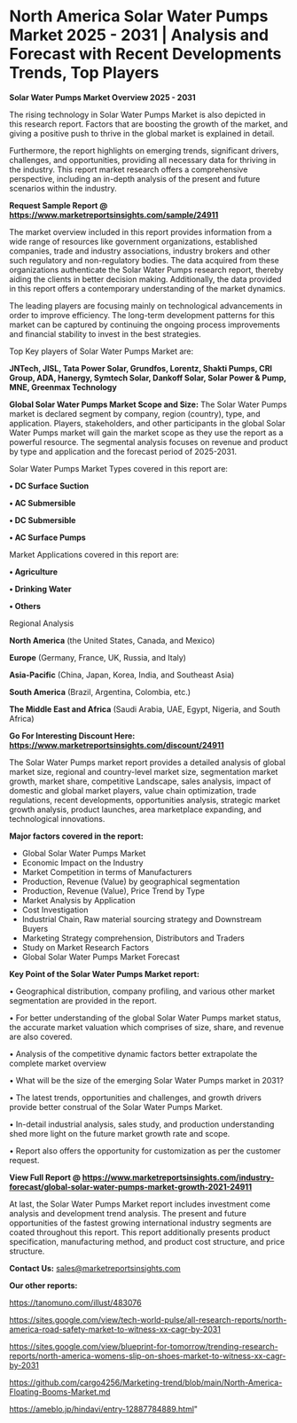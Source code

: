 # North America Solar Water Pumps Market 2025 - 2031 | Analysis and Forecast with Recent Developments Trends, Top Players

<Strong> Solar Water Pumps Market Overview 2025 - 2031</strong>

The rising technology in Solar Water Pumps Market is also depicted in this research report. Factors that are boosting the growth of the market, and giving a positive push to thrive in the global market is explained in detail.

Furthermore, the report highlights on emerging trends, significant drivers, challenges, and opportunities, providing all necessary data for thriving in the industry. This report market research offers a comprehensive perspective, including an in-depth analysis of the present and future scenarios within the industry.

<strong>Request Sample Report @ <a href=https://www.marketreportsinsights.com/sample/24911>https://www.marketreportsinsights.com/sample/24911</a></strong>

The market overview included in this report provides information from a wide range of resources like government organizations, established companies, trade and industry associations, industry brokers and other such regulatory and non-regulatory bodies. The data acquired from these organizations authenticate the Solar Water Pumps research report, thereby aiding the clients in better decision making. Additionally, the data provided in this report offers a contemporary understanding of the market dynamics.

The leading players are focusing mainly on technological advancements in order to improve efficiency. The long-term development patterns for this market can be captured by continuing the ongoing process improvements and financial stability to invest in the best strategies.

Top Key players of Solar Water Pumps Market are:

<strong>JNTech, JISL, Tata Power Solar, Grundfos, Lorentz, Shakti Pumps, CRI Group, ADA, Hanergy, Symtech Solar, Dankoff Solar, Solar Power & Pump, MNE, Greenmax Technology</strong>

<strong><b>Global Solar Water Pumps Market Scope and Size:</b></strong>
The Solar Water Pumps market is declared segment by company, region (country), type, and application. Players, stakeholders, and other participants in the global Solar Water Pumps market will gain the market scope as they use the report as a powerful resource. The segmental analysis focuses on revenue and product by type and application and the forecast period of 2025-2031.

Solar Water Pumps Market Types covered in this report are:

<strong>• DC Surface Suction

• AC Submersible

• DC Submersible

• AC Surface Pumps</strong>

Market Applications covered in this report are:

<strong>• Agriculture

• Drinking Water

• Others</strong> 

Regional Analysis

<strong>North America</strong> (the United States, Canada, and Mexico)

<strong>Europe</strong> (Germany, France, UK, Russia, and Italy)

<strong>Asia-Pacific</strong> (China, Japan, Korea, India, and Southeast Asia)

<strong>South America</strong> (Brazil, Argentina, Colombia, etc.)

<strong>The Middle East and Africa</strong> (Saudi Arabia, UAE, Egypt, Nigeria, and South Africa)

<strong>Go For Interesting Discount Here: <a href=https://www.marketreportsinsights.com/discount/24911>https://www.marketreportsinsights.com/discount/24911</a></strong>

The Solar Water Pumps market report provides a detailed analysis of global market size, regional and country-level market size, segmentation market growth, market share, competitive Landscape, sales analysis, impact of domestic and global market players, value chain optimization, trade regulations, recent developments, opportunities analysis, strategic market growth analysis, product launches, area marketplace expanding, and technological innovations.

<strong><b>Major factors covered in the report:</b></strong>
<ul>
  <li>Global Solar Water Pumps Market </li>
  <li>Economic Impact on the Industry</li>
  <li>Market Competition in terms of Manufacturers</li>
  <li>Production, Revenue (Value) by geographical segmentation</li>
  <li>Production, Revenue (Value), Price Trend by Type</li>
  <li>Market Analysis by Application</li>
  <li>Cost Investigation</li>
  <li>Industrial Chain, Raw material sourcing strategy and Downstream Buyers</li>
  <li>Marketing Strategy comprehension, Distributors and Traders</li>
  <li>Study on Market Research Factors</li>
  <li>Global Solar Water Pumps Market Forecast</li>
</ul>

<strong><b>Key Point of the Solar Water Pumps Market report:</b></strong>

• Geographical distribution, company profiling, and various other market segmentation are provided in the report.

• For better understanding of the global Solar Water Pumps market status, the accurate market valuation which comprises of size, share, and revenue are also covered.

• Analysis of the competitive dynamic factors better extrapolate the complete market overview

• What will be the size of the emerging Solar Water Pumps market in 2031?

• The latest trends, opportunities and challenges, and growth drivers provide better construal of the Solar Water Pumps Market.

• In-detail industrial analysis, sales study, and production understanding shed more light on the future market growth rate and scope.

• Report also offers the opportunity for customization as per the customer request.

<strong><b>View Full Report @ <a href=https://www.marketreportsinsights.com/industry-forecast/global-solar-water-pumps-market-growth-2021-24911>https://www.marketreportsinsights.com/industry-forecast/global-solar-water-pumps-market-growth-2021-24911</a></b></strong>


At last, the Solar Water Pumps Market report includes investment come analysis and development trend analysis. The present and future opportunities of the fastest growing international industry segments are coated throughout this report. This report additionally presents product specification, manufacturing method, and product cost structure, and price structure.

<strong>Contact Us:</strong>
sales@marketreportsinsights.com

<strong>Our other reports:</strong>

<a href=https://tanomuno.com/illust/483076>https://tanomuno.com/illust/483076</a>

<a href=https://sites.google.com/view/tech-world-pulse/all-research-reports/north-america-road-safety-market-to-witness-xx-cagr-by-2031>https://sites.google.com/view/tech-world-pulse/all-research-reports/north-america-road-safety-market-to-witness-xx-cagr-by-2031</a>

<a href=https://sites.google.com/view/blueprint-for-tomorrow/trending-research-reports/north-america-womens-slip-on-shoes-market-to-witness-xx-cagr-by-2031>https://sites.google.com/view/blueprint-for-tomorrow/trending-research-reports/north-america-womens-slip-on-shoes-market-to-witness-xx-cagr-by-2031</a>

<a href=https://github.com/cargo4256/Marketing-trend/blob/main/North-America-Floating-Booms-Market.md>https://github.com/cargo4256/Marketing-trend/blob/main/North-America-Floating-Booms-Market.md</a>

<a href=https://ameblo.jp/hindavi/entry-12887784889.html>https://ameblo.jp/hindavi/entry-12887784889.html</a>"
